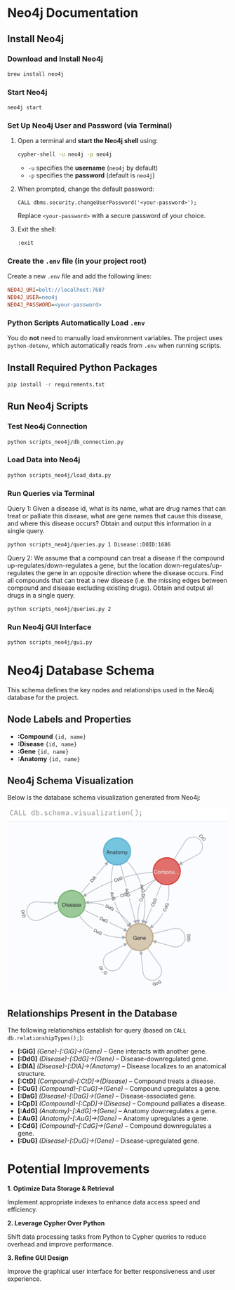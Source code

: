 
#  Neo4j Documentation

## Install Neo4j
### **Download and Install Neo4j**
```bash
brew install neo4j
```

### **Start Neo4j**
```bash
neo4j start
```

### **Set Up Neo4j User and Password (via Terminal)**
1. Open a terminal and **start the Neo4j shell** using:
   ```bash
   cypher-shell -u neo4j -p neo4j
   ```
   - `-u` specifies the **username** (`neo4j` by default)
   - `-p` specifies the **password** (default is `neo4j`)
   
2. When prompted, change the default password:
   ```cypher
   CALL dbms.security.changeUserPassword('<your-password>');
   ```
   Replace `<your-password>` with a secure password of your choice.

3. Exit the shell:
   ```bash
   :exit
   ```

### **Create the `.env` file** (in your project root)
Create a new `.env` file and add the following lines:
```ini
NEO4J_URI=bolt://localhost:7687
NEO4J_USER=neo4j
NEO4J_PASSWORD=<your-password>
```

### **Python Scripts Automatically Load `.env`**
You do **not** need to manually load environment variables. The project uses `python-dotenv`, which automatically reads from `.env` when running scripts.


## Install Required Python Packages
```bash
pip install -r requirements.txt
```

## Run Neo4j Scripts
### **Test Neo4j Connection**
```bash
python scripts_neo4j/db_connection.py
```

### **Load Data into Neo4j**
```bash
python scripts_neo4j/load_data.py
```

### **Run Queries via Terminal**
Query 1:
   Given a disease id, what is its name,
   what are drug names that can treat or palliate this disease,
   what are gene names that cause this disease, and
   where this disease occurs?
   Obtain and output this information in a single query.
```bash
python scripts_neo4j/queries.py 1 Disease::DOID:1686
```
Query 2:
    We assume that a compound can treat a disease
    if the compound up-regulates/down-regulates a gene, 
    but the location down-regulates/up-regulates the gene 
    in an opposite direction where the disease occurs. 
    Find all compounds that can treat a new disease 
    (i.e. the missing edges between compound and disease excluding existing drugs). 
    Obtain and output all drugs in a single query.
```bash
python scripts_neo4j/queries.py 2
```

### **Run Neo4j GUI Interface**
```bash
python scripts_neo4j/gui.py
```

# Neo4j Database Schema
This schema defines the key nodes and relationships used in the Neo4j database for the project.

## Node Labels and Properties

- **:Compound** `{id, name}`
- **:Disease** `{id, name}`
- **:Gene** `{id, name}`
- **:Anatomy** `{id, name}`


## Neo4j Schema Visualization

Below is the database schema visualization generated from Neo4j:

![Neo4j Schema](neo4j-schema.png)


## Relationships Present in the Database

The following relationships establish for query (based on `CALL db.relationshipTypes();`):

- **[:GiG]** *(Gene)-[:GiG]->(Gene)* – Gene interacts with another gene.
- **[:DdG]** *(Disease)-[:DdG]->(Gene)* – Disease-downregulated gene.
- **[:DlA]** *(Disease)-[:DlA]->(Anatomy)* – Disease localizes to an anatomical structure.
- **[:CtD]** *(Compound)-[:CtD]->(Disease)* – Compound treats a disease.
- **[:CuG]** *(Compound)-[:CuG]->(Gene)* – Compound upregulates a gene.
- **[:DaG]** *(Disease)-[:DaG]->(Gene)* – Disease-associated gene.
- **[:CpD]** *(Compound)-[:CpD]->(Disease)* – Compound palliates a disease.
- **[:AdG]** *(Anatomy)-[:AdG]->(Gene)* – Anatomy downregulates a gene.
- **[:AuG]** *(Anatomy)-[:AuG]->(Gene)* – Anatomy upregulates a gene.
- **[:CdG]** *(Compound)-[:CdG]->(Gene)* – Compound downregulates a gene.
- **[:DuG]** *(Disease)-[:DuG]->(Gene)* – Disease-upregulated gene.

# Potential Improvements

**1. Optimize Data Storage & Retrieval**

Implement appropriate indexes to enhance data access speed and efficiency.

**2. Leverage Cypher Over Python**

Shift data processing tasks from Python to Cypher queries to reduce overhead and improve performance.

**3. Refine GUI Design**

Improve the graphical user interface for better responsiveness and user experience.

